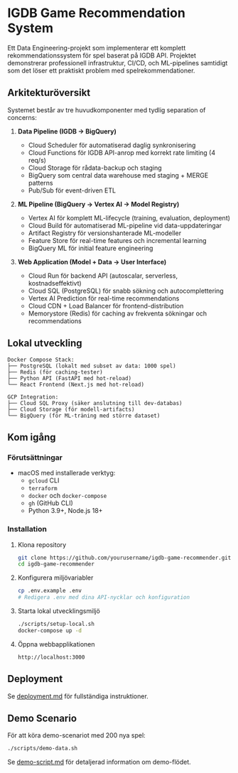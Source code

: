 # IGDB Game Recommendation System

Ett Data Engineering-projekt som implementerar ett komplett rekommendationssystem för spel baserat på IGDB API. Projektet demonstrerar professionell infrastruktur, CI/CD, och ML-pipelines samtidigt som det löser ett praktiskt problem med spelrekommendationer.

## Arkitekturöversikt

Systemet består av tre huvudkomponenter med tydlig separation of concerns:

1. **Data Pipeline (IGDB → BigQuery)**
   - Cloud Scheduler för automatiserad daglig synkronisering
   - Cloud Functions för IGDB API-anrop med korrekt rate limiting (4 req/s)
   - Cloud Storage för rådata-backup och staging
   - BigQuery som central data warehouse med staging + MERGE patterns
   - Pub/Sub för event-driven ETL

2. **ML Pipeline (BigQuery → Vertex AI → Model Registry)**
   - Vertex AI för komplett ML-lifecycle (training, evaluation, deployment)
   - Cloud Build för automatiserad ML-pipeline vid data-uppdateringar
   - Artifact Registry för versionshanterade ML-modeller
   - Feature Store för real-time features och incremental learning
   - BigQuery ML för initial feature engineering

3. **Web Application (Model + Data → User Interface)**
   - Cloud Run för backend API (autoscalar, serverless, kostnadseffektivt)
   - Cloud SQL (PostgreSQL) för snabb sökning och autocomplettering
   - Vertex AI Prediction för real-time recommendations
   - Cloud CDN + Load Balancer för frontend-distribution
   - Memorystore (Redis) för caching av frekventa sökningar och recommendations

## Lokal utveckling

```
Docker Compose Stack:
├── PostgreSQL (lokalt med subset av data: 1000 spel)
├── Redis (för caching-tester)
├── Python API (FastAPI med hot-reload)
└── React Frontend (Next.js med hot-reload)

GCP Integration:
├── Cloud SQL Proxy (säker anslutning till dev-databas)
├── Cloud Storage (för modell-artifacts)
└── BigQuery (för ML-träning med större dataset)
```

## Kom igång

### Förutsättningar

- macOS med installerade verktyg:
  - `gcloud` CLI
  - `terraform`
  - `docker` och `docker-compose`
  - `gh` (GitHub CLI)
  - Python 3.9+, Node.js 18+

### Installation

1. Klona repository
   ```bash
   git clone https://github.com/yourusername/igdb-game-recommender.git
   cd igdb-game-recommender
   ```

2. Konfigurera miljövariabler
   ```bash
   cp .env.example .env
   # Redigera .env med dina API-nycklar och konfiguration
   ```

3. Starta lokal utvecklingsmiljö
   ```bash
   ./scripts/setup-local.sh
   docker-compose up -d
   ```

4. Öppna webbapplikationen
   ```
   http://localhost:3000
   ```

## Deployment

Se [deployment.md](docs/deployment.md) för fullständiga instruktioner.

## Demo Scenario

För att köra demo-scenariot med 200 nya spel:

```bash
./scripts/demo-data.sh
```

Se [demo-script.md](docs/demo-script.md) för detaljerad information om demo-flödet.
